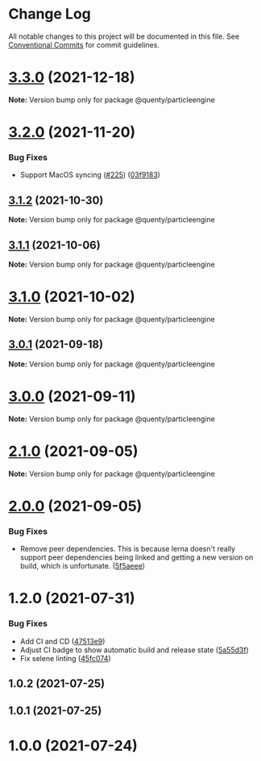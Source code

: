 # Change Log

All notable changes to this project will be documented in this file.
See [Conventional Commits](https://conventionalcommits.org) for commit guidelines.

# [3.3.0](https://github.com/Quenty/NevermoreEngine/compare/@quenty/particleengine@3.2.0...@quenty/particleengine@3.3.0) (2021-12-18)

**Note:** Version bump only for package @quenty/particleengine





# [3.2.0](https://github.com/Quenty/NevermoreEngine/compare/@quenty/particleengine@3.1.2...@quenty/particleengine@3.2.0) (2021-11-20)


### Bug Fixes

* Support MacOS syncing ([#225](https://github.com/Quenty/NevermoreEngine/issues/225)) ([03f9183](https://github.com/Quenty/NevermoreEngine/commit/03f918392c6a5bdd33f8a17c38de371d1e06c67a))





## [3.1.2](https://github.com/Quenty/NevermoreEngine/compare/@quenty/particleengine@3.1.1...@quenty/particleengine@3.1.2) (2021-10-30)

**Note:** Version bump only for package @quenty/particleengine





## [3.1.1](https://github.com/Quenty/NevermoreEngine/compare/@quenty/particleengine@3.1.0...@quenty/particleengine@3.1.1) (2021-10-06)

**Note:** Version bump only for package @quenty/particleengine





# [3.1.0](https://github.com/Quenty/NevermoreEngine/compare/@quenty/particleengine@3.0.1...@quenty/particleengine@3.1.0) (2021-10-02)

**Note:** Version bump only for package @quenty/particleengine





## [3.0.1](https://github.com/Quenty/NevermoreEngine/compare/@quenty/particleengine@3.0.0...@quenty/particleengine@3.0.1) (2021-09-18)

**Note:** Version bump only for package @quenty/particleengine





# [3.0.0](https://github.com/Quenty/NevermoreEngine/compare/@quenty/particleengine@2.1.0...@quenty/particleengine@3.0.0) (2021-09-11)

**Note:** Version bump only for package @quenty/particleengine





# [2.1.0](https://github.com/Quenty/NevermoreEngine/compare/@quenty/particleengine@2.0.0...@quenty/particleengine@2.1.0) (2021-09-05)

**Note:** Version bump only for package @quenty/particleengine





# [2.0.0](https://github.com/Quenty/NevermoreEngine/compare/@quenty/particleengine@1.2.0...@quenty/particleengine@2.0.0) (2021-09-05)


### Bug Fixes

* Remove peer dependencies. This is because lerna doesn't really support peer dependencies being linked and getting a new version on build, which is unfortunate. ([5f5aeee](https://github.com/Quenty/NevermoreEngine/commit/5f5aeeea8de9975435309e53679f0ef7064f9dd0))





# 1.2.0 (2021-07-31)


### Bug Fixes

* Add CI and CD ([47513e9](https://github.com/Quenty/NevermoreEngine/commit/47513e9b568162707534af132396dd8756947dd3))
* Adjust CI badge to show automatic build and release state ([5a55d3f](https://github.com/Quenty/NevermoreEngine/commit/5a55d3f19bf8d66a760d67da9b56ed47fab74656))
* Fix selene linting ([45fc074](https://github.com/Quenty/NevermoreEngine/commit/45fc07489ee59127ac6582689f19a0e87c1e5b5a))



## 1.0.2 (2021-07-25)



## 1.0.1 (2021-07-25)



# 1.0.0 (2021-07-24)
